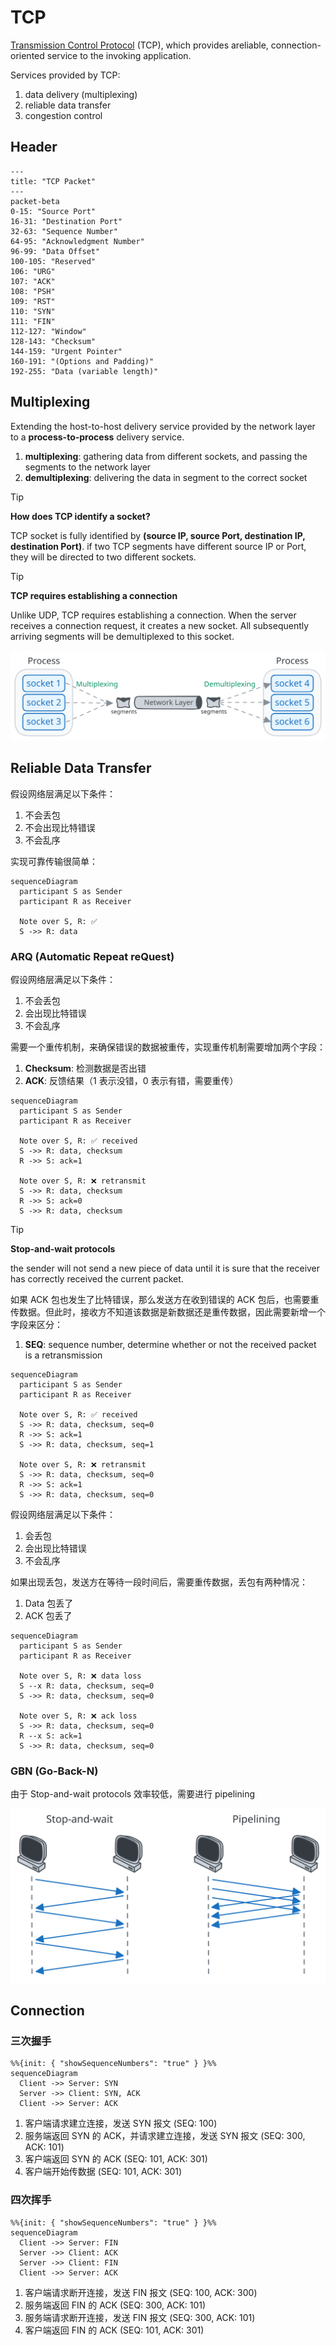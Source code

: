 # TCP

[Transmission Control Protocol](https://datatracker.ietf.org/doc/html/rfc9293) (TCP), which provides areliable, connection-oriented service to the invoking application.

Services provided by TCP:

1. data delivery (multiplexing)
2. reliable data transfer
3. congestion control

## Header

```mermaid
---
title: "TCP Packet"
---
packet-beta
0-15: "Source Port"
16-31: "Destination Port"
32-63: "Sequence Number"
64-95: "Acknowledgment Number"
96-99: "Data Offset"
100-105: "Reserved"
106: "URG"
107: "ACK"
108: "PSH"
109: "RST"
110: "SYN"
111: "FIN"
112-127: "Window"
128-143: "Checksum"
144-159: "Urgent Pointer"
160-191: "(Options and Padding)"
192-255: "Data (variable length)"
```

## Multiplexing

Extending the host-to-host delivery service provided by the network layer to a **process-to-process** delivery service.

1. **multiplexing**: gathering data from different sockets, and passing the segments to the network layer
2. **demultiplexing**: delivering the data in segment to the correct socket

> [!TIP]
>
> **How does TCP identify a socket?**
>
> TCP socket is fully identified by **(source IP, source Port, destination IP, destination Port)**. if two TCP segments have different source IP or Port, they will be directed to two different sockets.

> [!TIP]
>
> **TCP requires establishing a connection**
>
> Unlike UDP, TCP requires establishing a connection. When the server receives a connection request, it creates a new socket. All subsequently arriving segments will be demultiplexed to this socket.

![multiplexing](../imgs/network-udp-multiplexing.svg)

## Reliable Data Transfer

假设网络层满足以下条件：

1. 不会丢包
2. 不会出现比特错误
3. 不会乱序

实现可靠传输很简单：

```mermaid
sequenceDiagram
  participant S as Sender
  participant R as Receiver

  Note over S, R: ✅
  S ->> R: data
```

### ARQ (Automatic Repeat reQuest)

假设网络层满足以下条件：

1. 不会丢包
2. 会出现比特错误
3. 不会乱序

需要一个重传机制，来确保错误的数据被重传，实现重传机制需要增加两个字段：

1. **Checksum**: 检测数据是否出错
2. **ACK**: 反馈结果（1 表示没错，0 表示有错，需要重传）

```mermaid
sequenceDiagram
  participant S as Sender
  participant R as Receiver

  Note over S, R: ✅ received
  S ->> R: data, checksum
  R ->> S: ack=1

  Note over S, R: ❌ retransmit
  S ->> R: data, checksum
  R ->> S: ack=0
  S ->> R: data, checksum
```

> [!TIP]
>
> **Stop-and-wait protocols**
>
> the sender will not send a new piece of data until it is sure that the receiver has correctly received the current packet.

如果 ACK 包也发生了比特错误，那么发送方在收到错误的 ACK 包后，也需要重传数据。但此时，接收方不知道该数据是新数据还是重传数据，因此需要新增一个字段来区分：

1. **SEQ**: sequence number, determine whether or not the received packet is a retransmission

```mermaid
sequenceDiagram
  participant S as Sender
  participant R as Receiver

  Note over S, R: ✅ received
  S ->> R: data, checksum, seq=0
  R ->> S: ack=1
  S ->> R: data, checksum, seq=1

  Note over S, R: ❌ retransmit
  S ->> R: data, checksum, seq=0
  R ->> S: ack=1
  S ->> R: data, checksum, seq=0
```

假设网络层满足以下条件：

1. 会丢包
2. 会出现比特错误
3. 不会乱序

如果出现丢包，发送方在等待一段时间后，需要重传数据，丢包有两种情况：

1. Data 包丢了
2. ACK 包丢了

```mermaid
sequenceDiagram
  participant S as Sender
  participant R as Receiver

  Note over S, R: ❌ data loss
  S --x R: data, checksum, seq=0
  S ->> R: data, checksum, seq=0

  Note over S, R: ❌ ack loss
  S ->> R: data, checksum, seq=0
  R --x S: ack=1
  S ->> R: data, checksum, seq=0
```

### GBN (Go-Back-N)

由于 Stop-and-wait protocols 效率较低，需要进行 pipelining

![pipelining](imgs/network-tcp-pipelining.svg)

## Connection

### 三次握手

```mermaid
%%{init: { "showSequenceNumbers": "true" } }%%
sequenceDiagram
  Client ->> Server: SYN
  Server ->> Client: SYN, ACK
  Client ->> Server: ACK
```

1. 客户端请求建立连接，发送 SYN 报文 (SEQ: 100)
2. 服务端返回 SYN 的 ACK，并请求建立连接，发送 SYN 报文 (SEQ: 300, ACK: 101)
3. 客户端返回 SYN 的 ACK (SEQ: 101, ACK: 301)
4. 客户端开始传数据 (SEQ: 101, ACK: 301)

### 四次挥手

```mermaid
%%{init: { "showSequenceNumbers": "true" } }%%
sequenceDiagram
  Client ->> Server: FIN
  Server ->> Client: ACK
  Server ->> Client: FIN
  Client ->> Server: ACK
```

1. 客户端请求断开连接，发送 FIN 报文 (SEQ: 100, ACK: 300)
2. 服务端返回 FIN 的 ACK (SEQ: 300, ACK: 101)
3. 服务端请求断开连接，发送 FIN 报文 (SEQ: 300, ACK: 101)
4. 客户端返回 FIN 的 ACK (SEQ: 101, ACK: 301)
